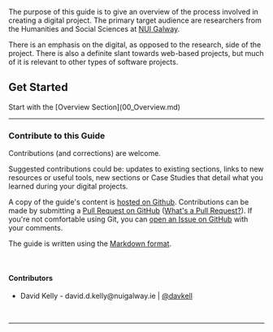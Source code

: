 
<p>
    The purpose of this guide is to give an overview of the process involved in creating a digital project.  The primary target audience are researchers from the Humanities and Social Sciences at <a href="http://nuigalway.ie">NUI Galway</a>.
</p>

<p>
    There is an emphasis on the digital, as opposed to the research, side of the project. There is also a definite slant towards web-based projects, but much of it is relevant to other types of software projects. 
</p>

<h2>Get Started</h2>

<p>
Start with the [Overview Section](00_Overview.md)
</p>

<div class="clear"></div>
<hr/>

<h3>Contribute to this Guide</h3>

Contributions (and corrections) are welcome. 

Suggested contributions could be: updates to existing sections, links to new resources or useful tools, new sections or Case Studies that detail what you learned during your digital projects.

A copy of the guide's content is [hosted on Github](https://github.com/davekelly/digital-research-project-guide). Contributions can be made by submitting a [Pull Request on GitHub](https://github.com/davekelly/digital-research-project-guide) ([What's a Pull Request?](https://help.github.com/articles/using-pull-requests)). If you're not comfortable using Git, you can [open an Issue on GitHub](https://github.com/davekelly/digital-research-project-guide/issues) with your comments.

The guide is written using the [Markdown format](http://daringfireball.net/projects/markdown/).

<br/>

<h4>Contributors</h4>
<ul>
    <li>David Kelly - david.d.kelly@nuigalway.ie | <a href="http://twitter.com/davkell">@davkell</a></li>
</ul>
<br/>


<div class="clear"></div>
<hr/>

